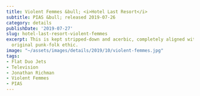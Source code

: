 ```yaml
---
title: Violent Femmes &bull; <i>Hotel Last Resort</i>
subtitle: PIAS &bull; released 2019-07-26
category: details
publishDate: '2019-07-27'
slug: hotel-last-resort-violent-femmes
excerpt: This is kept stripped-down and acerbic, completely aligned with the band’s
  original punk-folk ethic.
image: "~/assets/images/details/2019/10/violent-femmes.jpg"
tags:
- Flat Duo Jets
- Television
- Jonathan Richman
- Violent Femmes
- PIAS
---
```


